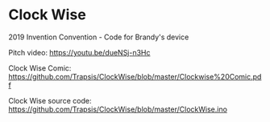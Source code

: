 # Clock Wise
2019 Invention Convention - Code for Brandy's device

Pitch video: https://youtu.be/dueNSj-n3Hc 

Clock Wise Comic: https://github.com/Trapsis/ClockWise/blob/master/Clockwise%20Comic.pdf

Clock Wise source code: https://github.com/Trapsis/ClockWise/blob/master/ClockWise.ino
